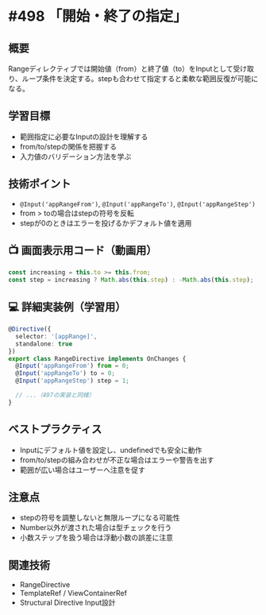 # #498 「開始・終了の指定」

## 概要
Rangeディレクティブでは開始値（from）と終了値（to）をInputとして受け取り、ループ条件を決定する。stepも合わせて指定すると柔軟な範囲反復が可能になる。

## 学習目標
- 範囲指定に必要なInputの設計を理解する
- from/to/stepの関係を把握する
- 入力値のバリデーション方法を学ぶ

## 技術ポイント
- `@Input('appRangeFrom')`, `@Input('appRangeTo')`, `@Input('appRangeStep')`
- from > toの場合はstepの符号を反転
- stepが0のときはエラーを投げるかデフォルト値を適用

## 📺 画面表示用コード（動画用）
```typescript
const increasing = this.to >= this.from;
const step = increasing ? Math.abs(this.step) : -Math.abs(this.step);
```

## 💻 詳細実装例（学習用）
```typescript
@Directive({
  selector: '[appRange]',
  standalone: true
})
export class RangeDirective implements OnChanges {
  @Input('appRangeFrom') from = 0;
  @Input('appRangeTo') to = 0;
  @Input('appRangeStep') step = 1;

  // ...（497の実装と同様）
}
```

## ベストプラクティス
- Inputにデフォルト値を設定し、undefinedでも安全に動作
- from/to/stepの組み合わせが不正な場合はエラーや警告を出す
- 範囲が広い場合はユーザーへ注意を促す

## 注意点
- stepの符号を調整しないと無限ループになる可能性
- Number以外が渡された場合は型チェックを行う
- 小数ステップを扱う場合は浮動小数の誤差に注意

## 関連技術
- RangeDirective
- TemplateRef / ViewContainerRef
- Structural Directive Input設計
